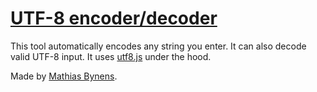# [UTF-8 encoder/decoder](http://mothereff.in/utf-8)

This tool automatically encodes any string you enter. It can also decode valid UTF-8 input. It uses [utf8.js](http://mths.be/utf8js) under the hood.

Made by [Mathias Bynens](http://mathiasbynens.be/).
